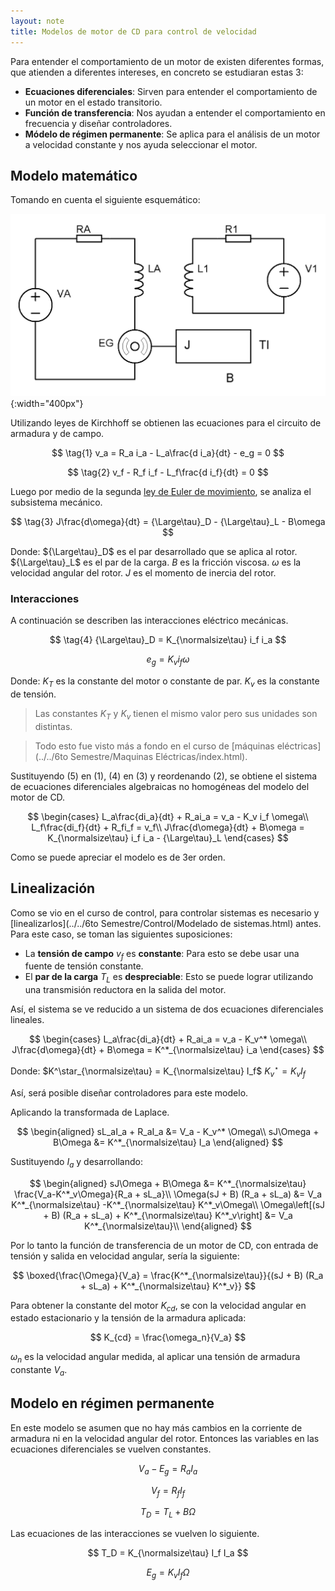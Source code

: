 ```yaml
---
layout: note
title: Modelos de motor de CD para control de velocidad
---
```


Para entender el comportamiento de un motor de existen diferentes formas, que atienden a diferentes intereses, en concreto se estudiaran estas 3:

* **Ecuaciones diferenciales**: Sirven para entender el comportamiento de un motor en el estado transitorio.
* **Función de transferencia**: Nos ayudan a entender el comportamiento en frecuencia y diseñar controladores.
* **Módelo de régimen permanente**: Se aplica para el análisis de un motor a velocidad constante y nos ayuda seleccionar el motor.

## Modelo matemático
Tomando en cuenta el siguiente esquemático:

![Modelo motor DC](../../img/modelomotordc.bmp){:width="400px"}

Utilizando leyes de Kirchhoff se obtienen las ecuaciones para el circuito de armadura y de campo.

$$
\tag{1}
v_a = R_a i_a - L_a\frac{d i_a}{dt} - e_g = 0
$$

$$
\tag{2}
v_f - R_f i_f - L_f\frac{d i_f}{dt} = 0
$$

Luego por medio de la segunda [ley de Euler de movimiento](https://en.wikipedia.org/wiki/Euler%27s_laws_of_motion#Euler's_second_law), se analiza el subsistema mecánico.

$$
\tag{3}
J\frac{d\omega}{dt} = {\Large\tau}_D - {\Large\tau}_L - B\omega
$$

Donde:
${\Large\tau}_D$ es el par desarrollado que se aplica al rotor.
${\Large\tau}_L$ es el par de la carga.
$B$ es la fricción viscosa.
$\omega$ es la velocidad angular del rotor.
$J$ es el momento de inercia del rotor.

### Interacciones

A continuación se describen las interacciones eléctrico mecánicas.

$$
\tag{4}
{\Large\tau}_D = K_{\normalsize\tau} i_f i_a
$$

$$
\tag{5}
e_g = K_v i_f \omega
$$

Donde:
$K_T$ es la constante del motor o constante de par.
$K_v$ es la constante de tensión.

> Las constantes $K_T$ y $K_v$ tienen el mismo valor pero sus unidades son distintas.

> Todo esto fue visto más a fondo en el curso de [máquinas eléctricas](../../6to Semestre/Maquinas Eléctricas/index.html).

Sustituyendo $(5)$ en $(1)$, $(4)$ en $(3)$ y reordenando $(2)$, se obtiene el sistema de ecuaciones diferenciales algebraicas no homogéneas del modelo del motor de CD.

$$
\begin{cases}
    L_a\frac{di_a}{dt} + R_ai_a = v_a - K_v i_f \omega\\
    L_f\frac{di_f}{dt} + R_fi_f = v_f\\
    J\frac{d\omega}{dt} + B\omega = K_{\normalsize\tau} i_f i_a - {\Large\tau}_L
\end{cases}
$$

Como se puede apreciar el modelo es de 3er orden.

## Linealización
Como se vio en el curso de control, para controlar sistemas es necesario y [linealizarlos](../../6to Semestre/Control/Modelado de sistemas.html) antes. Para este caso, se toman las siguientes suposiciones:

* La **tensión de campo** $v_f$ es **constante**: Para esto se debe usar una fuente de tensión constante.
* El **par de la carga** $T_L$ es **despreciable**: Esto se puede lograr utilizando una transmisión reductora en la salida del motor.

Así, el sistema se ve reducido a un sistema de dos ecuaciones diferenciales lineales.

$$
\begin{cases}
    L_a\frac{di_a}{dt} + R_ai_a = v_a - K_v^* \omega\\
    J\frac{d\omega}{dt} + B\omega = K^*_{\normalsize\tau} i_a
\end{cases}
$$

Donde:
$K^\star_{\normalsize\tau} = K_{\normalsize\tau} I_f$
$K^\star_v = K_v I_f$

Así, será posible diseñar controladores para este modelo.

Aplicando la transformada de Laplace.

$$
\begin{aligned}
    sL_aI_a + R_aI_a &= V_a - K_v^* \Omega\\
    sJ\Omega + B\Omega &= K^*_{\normalsize\tau} I_a
\end{aligned}
$$

Sustituyendo $I_a$ y desarrollando:

$$
\begin{aligned}
    sJ\Omega + B\Omega &= K^*_{\normalsize\tau} \frac{V_a-K^*_v\Omega}{R_a + sL_a}\\
    \Omega(sJ + B) (R_a + sL_a) &= V_a K^*_{\normalsize\tau} -K^*_{\normalsize\tau} K^*_v\Omega\\
    \Omega\left[(sJ + B) (R_a + sL_a) + K^*_{\normalsize\tau} K^*_v\right] &= V_a K^*_{\normalsize\tau}\\
\end{aligned}
$$

Por lo tanto la función de transferencia de un motor de CD, con entrada de tensión y salida en velocidad angular, sería la siguiente:

$$
\boxed{\frac{\Omega}{V_a} = \frac{K^*_{\normalsize\tau}}{(sJ + B) (R_a + sL_a) + K^*_{\normalsize\tau} K^*_v}}
$$

Para obtener la constante del motor $K_{cd}$, se con la velocidad angular en estado estacionario y la tensión de la armadura aplicada: 

$$
K_{cd} = \frac{\omega_n}{V_a}
$$

$\omega_n$ es la velocidad angular medida, al aplicar una tensión de armadura constante $V_a$.


## Modelo en régimen permanente
En este modelo se asumen que no hay más cambios en la corriente de armadura ni en la velocidad angular del rotor. Entonces las variables en las ecuaciones diferenciales se vuelven constantes.

$$
V_a - E_g = R_a I_a
$$

$$
V_f = R_f I_f
$$

$$
T_D = T_L + B\Omega
$$

Las ecuaciones de las interacciones se vuelven lo siguiente.

$$
T_D = K_{\normalsize\tau} I_f I_a
$$

$$
E_g = K_v I_f \Omega
$$

